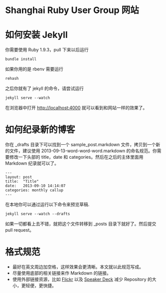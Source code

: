 Shanghai Ruby User Group 网站
================

# 如何安装 Jekyll

你需要使用 Ruby 1.9.3，pull 下来以后运行

    bundle install
   
如果你用的是 rbenv 需要运行
    
    rehash

之后你就有了 jekyll 的命令，请尝试运行

    jekyll serve --watch
    
在浏览器中打开 [http://localhost:4000][debug] 就可以看到和网站一样的效果了。

# 如何纪录新的博客

你在 _drafts 目录下可以找到一个 sample_post.markdown 文件，拷贝到一个新的文件，建议使用 2013-09-13-word-word-word.markdown 的命名规范。你需要修改一下头部的 title，date 和 categories。然后在之后的主体里面用 Markdown 纪录就可以了。

    ---
    layout: post
    title:  "Title"
    date:   2013-09-10 14:14:07
    categories: monthly callup
    ---

在本地你可以通过运行以下命令来预览草稿.
    
    jekyll serve --watch --drafts
    
如果一切都看上去不错，就把这个文件转移到 _posts 目录下就好了。然后提交 pull request。


# 格式规范

* 最好在英文周边加空格，这样效果会更清晰。本文就以此规范写成。
* 尽量使用底部的相关链接来作 Markdown 的链接。
* 使用外部链接资源，比如 [Flickr][flickr] 以及 [Speaker Deck][speakerdeck] 减少 Repository 的大小，更轻便，更快捷。

[flickr]: http://flickr.com
[debug]: http://localhost:4000
[speakerdeck]: https://speakerdeck.com
